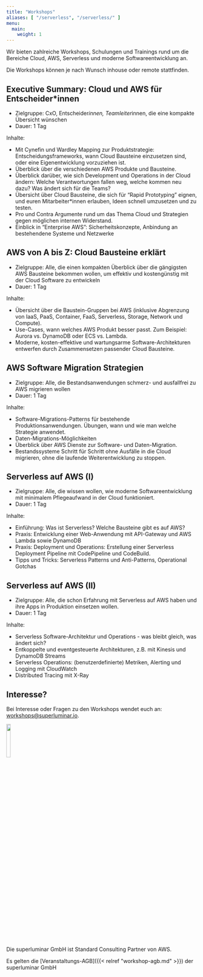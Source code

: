 ```yaml
---
title: "Workshops"
aliases: [ "/serverless", "/serverless/" ]
menu:
  main:
    weight: 1
---
```


Wir bieten zahlreiche Workshops, Schulungen und Trainings rund um die Bereiche Cloud, AWS, Serverless und moderne Softwareentwicklung an. 

Die Workshops können je nach Wunsch inhouse oder remote stattfinden.

## Executive Summary: Cloud und AWS für Entscheider*innen

- Zielgruppe: CxO, Entscheider*innen, Teamleiter*innen, die eine kompakte Übersicht wünschen
- Dauer: 1 Tag

Inhalte:

- Mit Cynefin und Wardley Mapping zur Produktstrategie: Entscheidungsframeworks, wann Cloud Bausteine einzusetzen sind, oder eine Eigenentwicklung vorzuziehen ist.
- Überblick über die verschiedenen AWS Produkte und Bausteine.
- Überblick darüber, wie sich Development und Operations in der Cloud ändern: Welche Verantwortungen fallen weg, welche kommen neu dazu? Was ändert sich für die Teams?
- Übersicht über Cloud Bausteine, die sich für “Rapid Prototyping” eignen, und euren Mitarbeiter\*innen erlauben, Ideen schnell umzusetzen und zu testen.
- Pro und Contra Argumente rund um das Thema Cloud und Strategien gegen möglichen internen Widerstand.
- Einblick in “Enterprise AWS”: Sicherheitskonzepte, Anbindung an bestehendene Systeme und Netzwerke

## AWS von A bis Z: Cloud Bausteine erklärt

- Zielgruppe: Alle, die einen kompakten Überblick über die gängigsten AWS Bausteine bekommen wollen, um effektiv und kostengünstig mit der Cloud Software zu entwickeln
- Dauer: 1 Tag

Inhalte:

- Übersicht über die Baustein-Gruppen bei AWS (inklusive Abgrenzung von IaaS, PaaS, Container, FaaS, Serverless, Storage, Network und Compute).
- Use-Cases, wann welches AWS Produkt besser passt. Zum Beispiel: Aurora vs. DynamoDB oder ECS vs. Lambda.
- Moderne, kosten-effektive und wartungsarme Software-Architekturen entwerfen durch Zusammensetzen passender Cloud Bausteine.

## AWS Software Migration Strategien

- Zielgruppe: Alle, die Bestandsanwendungen schmerz- und ausfallfrei zu AWS migrieren wollen
- Dauer: 1 Tag

Inhalte:

- Software-Migrations-Patterns für bestehende Produktionsanwendungen. Übungen, wann und wie man welche Strategie anwendet.
- Daten-Migrations-Möglichkeiten
- Überblick über AWS Dienste zur Software- und Daten-Migration.
- Bestandssysteme Schritt für Schritt ohne Ausfälle in die Cloud migrieren, ohne die laufende Weiterentwicklung zu stoppen.

## Serverless auf AWS (I)

- Zielgruppe: Alle, die wissen wollen, wie moderne Softwareentwicklung mit minimalem Pflegeaufwand in der Cloud funktioniert.
- Dauer: 1 Tag

Inhalte:

- Einführung: Was ist Serverless? Welche Bausteine gibt es auf AWS?
- Praxis: Entwicklung einer Web-Anwendung mit API-Gateway und AWS Lambda sowie DynamoDB
- Praxis: Deployment und Operations: Erstellung einer Serverless Deployment Pipeline mit CodePipeline und CodeBuild.
- Tipps und Tricks: Serverless Patterns und Anti-Patterns, Operational Gotchas

## Serverless auf AWS (II)

- Zielgruppe: Alle, die schon Erfahrung mit Serverless auf AWS haben und ihre Apps in Produktion einsetzen wollen.
- Dauer: 1 Tag

Inhalte:

- Serverless Software-Architektur und Operations - was bleibt gleich, was ändert sich?
- Entkoppelte und eventgesteuerte Architekturen, z.B. mit Kinesis und DynamoDB Streams
- Serverless Operations: (benutzerdefinierte) Metriken, Alerting und Logging mit CloudWatch
- Distributed Tracing mit X-Ray

## Interesse?
 
Bei Interesse oder Fragen zu den Workshops wendet euch an: [workshops@superluminar.io](mailto:workshops@superluminar.io).

<img src="/img/aws-consulting-partner.png" style="width: 15%"><br>
Die superluminar GmbH ist Standard Consulting Partner von AWS.

Es gelten die [Veranstaltungs-AGB]({{< relref "workshop-agb.md" >}}) der superluminar GmbH
